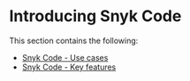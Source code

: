 # Introducing Snyk Code

This section contains the following:

* [Snyk Code - Use cases](../use-cases.md)
* [Snyk Code - Key features](../key-features/)
